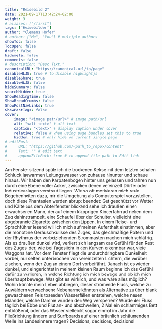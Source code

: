 ```yaml
---
title: "Reisebild 2"
date: 2021-09-17T13:42:24+02:00
weight: 3
# aliases: ["/first"]
tags: ["Reisebilder"]
author: "Clemens Hofer"
# author: ["Me", "You"] # multiple authors
showToc: false
TocOpen: false
draft: false
hidemeta: false
comments: false
# description: "Desc Text."
canonicalURL: "https://canonical.url/to/page"
disableHLJS: true # to disable highlightjs
disableShare: true
disableHLJS: false
hideSummary: false
searchHidden: true
ShowReadingTime: false
ShowBreadCrumbs: false
ShowPostNavLinks: true
ShowPostTags: false
cover:
    image: "<image path/url>" # image path/url
    alt: "<alt text>" # alt text
    caption: "<text>" # display caption under cover
    relative: false # when using page bundles set this to true
    hidden: true # only hide on current single page
# editPost:
#     URL: "https://github.com/<path_to_repo>/content"
#     Text: "" # edit text
#     appendFilePath: true # to append file path to Edit link
---
```


Am Fenster sitzend spüle ich die trockenen Kekse mit dem letzten schalen Schluck lauwarmen Leitungswasser von zuhause hinunter und schaue hinaus. Wir haben den Karpatenbogen hinter uns gelassen und fahren nun durch eine Ebene voller Äcker, zwischen denen vereinzelt Dörfer oder Industrieanlagen verstreut liegen. Wie so oft motivieren mich reale Begebenheiten dazu, mir die Umgebung als Computerspiel vorzustellen, doch diese Phantasien werden abrupt beendet: Gut geschützt vor Wetter und Kälte aus dem Abteilfenster blickend sehe ich draußen einen erwachsenen Mann, der auf einem klapprigen Kinderfahrrad neben dem Zug dahinstrampelt, eine Schaufel über der Schulter, vielleicht eine abgebrannte Zigarette zwischen den Lippen. In einem Reise- und Sprachführer lesend will ich mich auf meinen Aufenthalt einstimmen, aber die monotone Geräuschkulisse des Zuges, das gleichmäßige Poltern und der Rhythmus der vorbeiziehenden Strommasten machen mich schläfrig. Als es draußen dunkel wird, verliert sich langsam das Gefühl für den Rest des Zuges, der, wie bei Tageslicht in den Kurven erkennbar war, viele Waggons hat. Vor dem Fenster fliegt die undurchdringbare Dunkelheit vorbei, nur selten unterbrochen von vereinzelten Lichtern, die vorüber zischen, wenn der Zug an einem Dorf vorbeifährt. Danach ist es wieder dunkel, und eingerichtet in meinem kleinen Raum beginne ich das Gefühl dafür zu verlieren, in welche Richtung ich mich bewege und ob ich mich überhaupt bewege. Was gibt es wirklich, und was wäre alles möglich? Wohin könnte mein Leben abbiegen, dieser strömende Fluss, welche zu Auwäldern verwachsene Nebenarme könnten als Alternative zu über blank gewaschenen Fels tosenden Wasserfällen entstehen, welche neuen Mäander, welche Dämme würden den Weg versperren? Würde der Fluss täglich bei Ebbe und Flut an- und abschwellen, 2 Mal ein schlammiges Bett entblößend, oder das Wasser vielleicht sogar einmal im Jahr die Fließrichtung ändern und Surfboards auf einer bräunlich schäumenden Welle ins Landesinnere tragen? Decisions, decisions, decisions! 